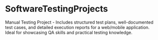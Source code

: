 # SoftwareTestingProjects
Manual Testing Project - Includes structured test plans, well-documented test cases, and detailed execution reports for a web/mobile application. Ideal for showcasing QA skills and practical testing knowledge.
